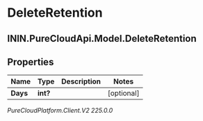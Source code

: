 # DeleteRetention

## ININ.PureCloudApi.Model.DeleteRetention

## Properties

|Name | Type | Description | Notes|
|------------ | ------------- | ------------- | -------------|
| **Days** | **int?** |  | [optional] |



_PureCloudPlatform.Client.V2 225.0.0_
